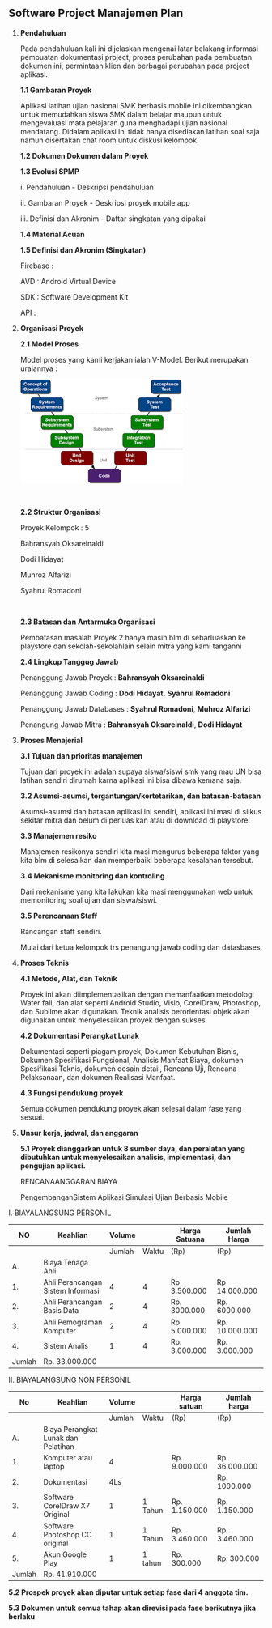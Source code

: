 ## **Software Project Manajemen Plan**

1. **Pendahuluan**

     Pada pendahuluan kali ini dijelaskan mengenai latar belakang informasi  pembuatan dokumentasi project, proses perubahan pada pembuatan dokumen ini, permintaan klien dan berbagai perubahan pada project aplikasi.

   **1.1 Gambaran Proyek**

     Aplikasi latihan ujian nasional SMK berbasis mobile ini dikembangkan untuk memudahkan siswa SMK dalam belajar maupun untuk mengevaluasi mata pelajaran guna menghadapi ujian nasional mendatang. Didalam aplikasi ini tidak hanya disediakan latihan soal saja namun disertakan chat room untuk diskusi kelompok.

   **1.2 Dokumen Dokumen dalam Proyek**

   **1.3 Evolusi SPMP**

   i.     Pendahuluan - Deskripsi pendahuluan

   ii.    Gambaran Proyek - Deskripsi proyek mobile app

   iii.    Definisi dan Akronim - Daftar singkatan yang dipakai

   **1.4 Material Acuan**

   **1.5 Definisi dan Akronim \(Singkatan\)**

   Firebase :

   AVD : Android Virtual Device

   SDK : Software Development Kit

   API   :

2. **Organisasi Proyek**

   **2.1 Model Proses**

   Model proses yang kami kerjakan ialah V-Model. Berikut merupakan uraiannya :

   ![](v-model.png)

   ​

   **2.2 Struktur Organisasi**

   Proyek Kelompok : 5

   Bahransyah Oksareinaldi

   Dodi Hidayat

   Muhroz Alfarizi

   Syahrul Romadoni

   ​

   **2.3 Batasan dan Antarmuka Organisasi**

     Pembatasan masalah Proyek 2 hanya masih blm di sebarluaskan ke playstore dan sekolah-sekolahlain selain mitra yang kami tanganni 

   **2.4 Lingkup Tanggug Jawab**

   Penanggung Jawab Proyek : **Bahransyah Oksareinaldi**

   Penanggung Jawab Coding : **Dodi Hidayat**, **Syahrul Romadoni**

   Penanggung Jawab Databases : **Syahrul Romadoni**, **Muhroz Alfarizi**

   Penangung Jawab Mitra : **Bahransyah Oksareinaldi**, **Dodi Hidayat**


3. **Proses Menajerial** 

   **3.1 Tujuan dan prioritas manajemen**

     Tujuan dari proyek ini adalah supaya siswa/siswi smk yang mau UN bisa latihan sendiri dirumah karna aplikasi ini bisa dibawa kemana saja.

   **3.2 Asumsi-asumsi, tergantungan/kertetarikan, dan batasan-batasan**

     Asumsi-asumsi dan batasan aplikasi ini sendiri, aplikasi ini masi di silkus sekitar mitra dan belum di perluas kan atau di download di playstore.

   **3.3 Manajemen resiko**

     Manajemen resikonya sendiri kita masi mengurus beberapa faktor yang kita blm di selesaikan dan memperbaiki beberapa kesalahan tersebut.

   **3.4 Mekanisme monitoring dan kontroling**

     Dari mekanisme yang kita lakukan kita masi menggunakan web untuk memonitoring soal ujian dan siswa/siswi.

   **3.5 Perencanaan Staff**

   Rancangan staff sendiri.

   Mulai dari ketua kelompok trs penangung jawab coding dan datasbases.

 4. **Proses Teknis** 

    **4.1 Metode, Alat, dan Teknik**

      Proyek ini akan diimplementasikan dengan memanfaatkan metodologi Water fall, dan alat seperti Android Studio, Visio, CorelDraw, Photoshop, dan Sublime akan digunakan. Teknik analisis berorientasi objek akan digunakan untuk menyelesaikan proyek dengan sukses.

    **4.2 Dokumentasi Perangkat Lunak**

      Dokumentasi seperti piagam proyek, Dokumen Kebutuhan Bisnis, Dokumen Spesifikasi Fungsional, Analisis Manfaat Biaya, dokumen Spesifikasi Teknis, dokumen desain detail, Rencana Uji, Rencana Pelaksanaan, dan dokumen Realisasi Manfaat.

    **4.3 Fungsi pendukung proyek**

    Semua dokumen pendukung proyek akan selesai dalam fase yang sesuai.


 5. **Unsur kerja, jadwal, dan anggaran** 

    **5.1 Proyek dianggarkan untuk 8 sumber daya, dan peralatan yang dibutuhkan untuk menyelesaikan analisis, implementasi, dan pengujian aplikasi.**

    RENCANAANGGARAN BIAYA

    PengembanganSistem Aplikasi Simulasi Ujian Berbasis Mobile

I. BIAYALANGSUNG PERSONIL

| NO     | Keahlian                          | Volume |       | Harga Satuana | Jumlah Harga   |
| ------ | --------------------------------- | ------ | ----- | ------------- | -------------- |
|        |                                   | Jumlah | Waktu |     (Rp)      | (Rp)           |
| A.     | Biaya Tenaga Ahli                 |        |       |               |                |
| 1.     | Ahli Perancangan Sistem Informasi | 4      |   4   | Rp 3.500.000  | Rp 14.000.000  |
| 2.     | Ahli Perancangan Basis  Data      | 2      |   4   | Rp. 3000.000  | Rp. 6000.000   |
| 3.     | Ahli Pemograman Komputer          | 2      |   4   | Rp 5.000.000  | Rp. 10.000.000 |
| 4.     | Sistem Analis                     | 1      |   4   | Rp. 3.000.000 | Rp. 3.000.000  |
| Jumlah | Rp. 33.000.000                    |        |       |               |                |

II. BIAYALANGSUNG NON PERSONIL

| No     | Keahlian                            | Volume |         | Harga satuan  | Jumlah harga   |
| ------ | ----------------------------------- | ------ | ------- | ------------- | -------------- |
|        |                                     | Jumlah | Waktu   | (Rp)          | (Rp)           |
| A.     | Biaya Perangkat Lunak dan Pelatihan |        |         |               |                |
| 1.     | Komputer atau laptop                | 4      |         | Rp. 9.000.000 | Rp. 36.000.000 |
| 2.     | Dokumentasi                         | 4Ls    |         |               | Rp. 1000.000   |
| 3.     | Software CorelDraw X7 Original      | 1      | 1 Tahun | Rp. 1.150.000 | Rp. 1.150.000  |
| 4.     | Software Photoshop CC original      | 1      | 1 Tahun | Rp. 3.460.000 | Rp. 3.460.000  |
| 5.     | Akun Google Play                    | 1      | 1 tahun | Rp. 300.000   | Rp. 300.000    |
| Jumlah | Rp. 41.910.000                      |        |         |               |                |

 **5.2 Prospek proyek akan diputar untuk setiap fase dari 4 anggota tim.**

 **5.3 Dokumen untuk semua tahap akan direvisi pada fase berikutnya jika berlaku**

